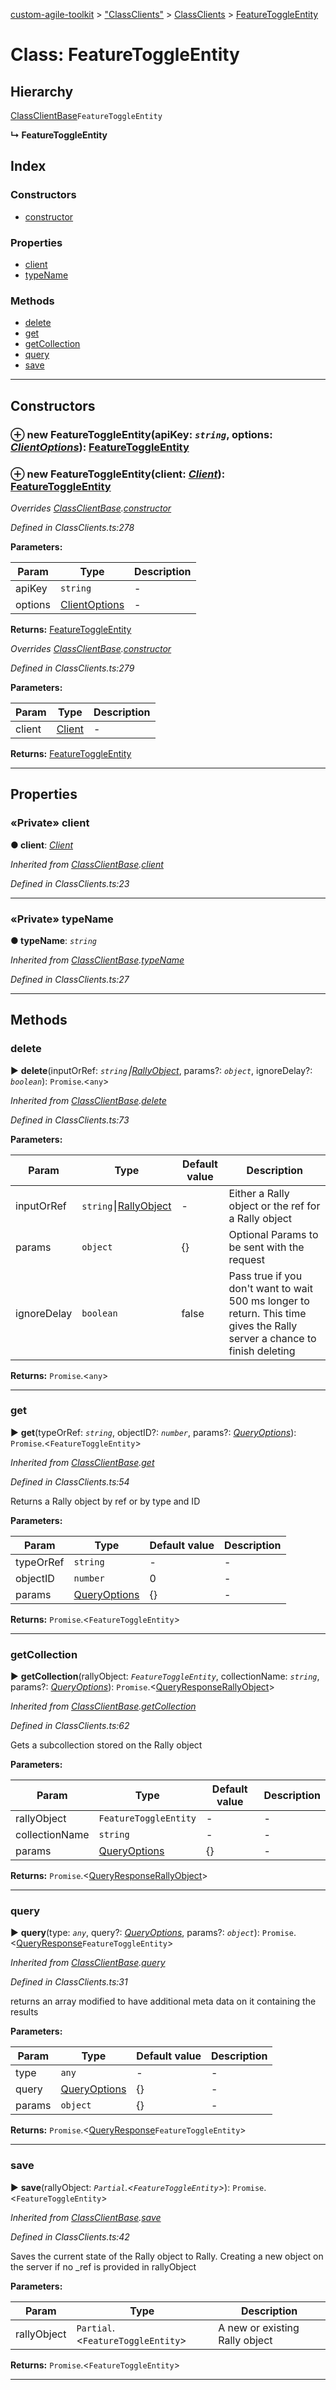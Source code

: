 [custom-agile-toolkit](../README.md) > ["ClassClients"](../modules/_classclients_.md) > [ClassClients](../modules/_classclients_.classclients.md) > [FeatureToggleEntity](../classes/_classclients_.classclients.featuretoggleentity.md)



# Class: FeatureToggleEntity

## Hierarchy


 [ClassClientBase](_classclients_.classclients.classclientbase.md)`FeatureToggleEntity`

**↳ FeatureToggleEntity**







## Index

### Constructors

* [constructor](_classclients_.classclients.featuretoggleentity.md#constructor)


### Properties

* [client](_classclients_.classclients.featuretoggleentity.md#client)
* [typeName](_classclients_.classclients.featuretoggleentity.md#typename)


### Methods

* [delete](_classclients_.classclients.featuretoggleentity.md#delete)
* [get](_classclients_.classclients.featuretoggleentity.md#get)
* [getCollection](_classclients_.classclients.featuretoggleentity.md#getcollection)
* [query](_classclients_.classclients.featuretoggleentity.md#query)
* [save](_classclients_.classclients.featuretoggleentity.md#save)



---
## Constructors
<a id="constructor"></a>


### ⊕ **new FeatureToggleEntity**(apiKey: *`string`*, options: *[ClientOptions](../interfaces/_api_.api.clientoptions.md)*): [FeatureToggleEntity](_classclients_.classclients.featuretoggleentity.md)


### ⊕ **new FeatureToggleEntity**(client: *[Client](_client_.client.md)*): [FeatureToggleEntity](_classclients_.classclients.featuretoggleentity.md)


*Overrides [ClassClientBase](_classclients_.classclients.classclientbase.md).[constructor](_classclients_.classclients.classclientbase.md#constructor)*

*Defined in ClassClients.ts:278*



**Parameters:**

| Param | Type | Description |
| ------ | ------ | ------ |
| apiKey | `string`   |  - |
| options | [ClientOptions](../interfaces/_api_.api.clientoptions.md)   |  - |





**Returns:** [FeatureToggleEntity](_classclients_.classclients.featuretoggleentity.md)

*Overrides [ClassClientBase](_classclients_.classclients.classclientbase.md).[constructor](_classclients_.classclients.classclientbase.md#constructor)*

*Defined in ClassClients.ts:279*



**Parameters:**

| Param | Type | Description |
| ------ | ------ | ------ |
| client | [Client](_client_.client.md)   |  - |





**Returns:** [FeatureToggleEntity](_classclients_.classclients.featuretoggleentity.md)

---


## Properties
<a id="client"></a>

### «Private» client

**●  client**:  *[Client](_client_.client.md)* 

*Inherited from [ClassClientBase](_classclients_.classclients.classclientbase.md).[client](_classclients_.classclients.classclientbase.md#client)*

*Defined in ClassClients.ts:23*






___

<a id="typename"></a>

### «Private» typeName

**●  typeName**:  *`string`* 

*Inherited from [ClassClientBase](_classclients_.classclients.classclientbase.md).[typeName](_classclients_.classclients.classclientbase.md#typename)*

*Defined in ClassClients.ts:27*






___


## Methods
<a id="delete"></a>

###  delete

► **delete**(inputOrRef: *`string`⎮[RallyObject](../interfaces/_api_.api.rallyobject.md)*, params?: *`object`*, ignoreDelay?: *`boolean`*): `Promise`.<`any`>



*Inherited from [ClassClientBase](_classclients_.classclients.classclientbase.md).[delete](_classclients_.classclients.classclientbase.md#delete)*

*Defined in ClassClients.ts:73*




**Parameters:**

| Param | Type | Default value | Description |
| ------ | ------ | ------ | ------ |
| inputOrRef | `string`⎮[RallyObject](../interfaces/_api_.api.rallyobject.md)  | - |   Either a Rally object or the ref for a Rally object |
| params | `object`  |  {} |   Optional Params to be sent with the request |
| ignoreDelay | `boolean`  | false |   Pass true if you don't want to wait 500 ms longer to return. This time gives the Rally server a chance to finish deleting |





**Returns:** `Promise`.<`any`>





___

<a id="get"></a>

###  get

► **get**(typeOrRef: *`string`*, objectID?: *`number`*, params?: *[QueryOptions](../interfaces/_api_.api.queryoptions.md)*): `Promise`.<`FeatureToggleEntity`>



*Inherited from [ClassClientBase](_classclients_.classclients.classclientbase.md).[get](_classclients_.classclients.classclientbase.md#get)*

*Defined in ClassClients.ts:54*



Returns a Rally object by ref or by type and ID


**Parameters:**

| Param | Type | Default value | Description |
| ------ | ------ | ------ | ------ |
| typeOrRef | `string`  | - |   - |
| objectID | `number`  | 0 |   - |
| params | [QueryOptions](../interfaces/_api_.api.queryoptions.md)  |  {} |   - |





**Returns:** `Promise`.<`FeatureToggleEntity`>





___

<a id="getcollection"></a>

###  getCollection

► **getCollection**(rallyObject: *`FeatureToggleEntity`*, collectionName: *`string`*, params?: *[QueryOptions](../interfaces/_api_.api.queryoptions.md)*): `Promise`.<[QueryResponse](../interfaces/_api_.api.queryresponse.md)[RallyObject](../interfaces/_api_.api.rallyobject.md)>



*Inherited from [ClassClientBase](_classclients_.classclients.classclientbase.md).[getCollection](_classclients_.classclients.classclientbase.md#getcollection)*

*Defined in ClassClients.ts:62*



Gets a subcollection stored on the Rally object


**Parameters:**

| Param | Type | Default value | Description |
| ------ | ------ | ------ | ------ |
| rallyObject | `FeatureToggleEntity`  | - |   - |
| collectionName | `string`  | - |   - |
| params | [QueryOptions](../interfaces/_api_.api.queryoptions.md)  |  {} |   - |





**Returns:** `Promise`.<[QueryResponse](../interfaces/_api_.api.queryresponse.md)[RallyObject](../interfaces/_api_.api.rallyobject.md)>





___

<a id="query"></a>

###  query

► **query**(type: *`any`*, query?: *[QueryOptions](../interfaces/_api_.api.queryoptions.md)*, params?: *`object`*): `Promise`.<[QueryResponse](../interfaces/_api_.api.queryresponse.md)`FeatureToggleEntity`>



*Inherited from [ClassClientBase](_classclients_.classclients.classclientbase.md).[query](_classclients_.classclients.classclientbase.md#query)*

*Defined in ClassClients.ts:31*



returns an array modified to have additional meta data on it containing the results


**Parameters:**

| Param | Type | Default value | Description |
| ------ | ------ | ------ | ------ |
| type | `any`  | - |   - |
| query | [QueryOptions](../interfaces/_api_.api.queryoptions.md)  |  {} |   - |
| params | `object`  |  {} |   - |





**Returns:** `Promise`.<[QueryResponse](../interfaces/_api_.api.queryresponse.md)`FeatureToggleEntity`>





___

<a id="save"></a>

###  save

► **save**(rallyObject: *`Partial`.<`FeatureToggleEntity`>*): `Promise`.<`FeatureToggleEntity`>



*Inherited from [ClassClientBase](_classclients_.classclients.classclientbase.md).[save](_classclients_.classclients.classclientbase.md#save)*

*Defined in ClassClients.ts:42*



Saves the current state of the Rally object to Rally. Creating a new object on the server if no _ref is provided in rallyObject


**Parameters:**

| Param | Type | Description |
| ------ | ------ | ------ |
| rallyObject | `Partial`.<`FeatureToggleEntity`>   |  A new or existing Rally object |





**Returns:** `Promise`.<`FeatureToggleEntity`>





___


